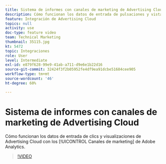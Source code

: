 ```yaml
---
title: Sistema de informes con canales de marketing de Advertising Cloud
description: Cómo funcionan los datos de entrada de pulsaciones y vistas de Advertising Cloud con los canales de marketing de Adobe Analytics
feature: Integración de Advertising Cloud
topics: null
activity: use
doc-type: feature video
team: Technical Marketing
thumbnail: 35115.jpg
kt: 5472
topic: Integraciones
role: User
level: Intermediate
exl-id: e879f628-99e9-41ab-a711-d9e6e1b22d16
source-git-commit: 32424f3f2b05952fe4df9ea91dcbe51684cee905
workflow-type: tm+mt
source-wordcount: '46'
ht-degree: 60%

---
```


# Sistema de informes con canales de marketing de Advertising Cloud

Cómo funcionan los datos de entrada de clics y visualizaciones de Advertising Cloud con los [!UICONTROL Canales de marketing] de Adobe Analytics.

>[!VIDEO](https://video.tv.adobe.com/v/35115/?quality=12&learn=on)
